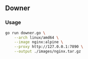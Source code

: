 ## Downer

### Usage

```bash
go run downer.go \
    --arch linux/amd64 \
    --image nginx:alpine \
    --proxy http://127.0.0.1:7890 \
    --output ./images/nginx.tar.gz
```


